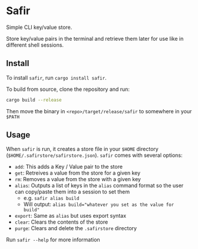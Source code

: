 # Safir

Simple CLI key/value store.

Store key/value pairs in the terminal and retrieve them later for use like in different shell sessions.

## Install

To install `safir`, run `cargo install safir`.

To build from source, clone the repository and run:

```bash
cargo build --release
```

Then move the binary in `<repo>/target/release/safir` to somewhere in your `$PATH`

## Usage

When `safir` is run, it creates a store file in your `$HOME` directory (`$HOME/.safirstore/safirstore.json`).
`safir` comes with several options:

* `add`: This adds a Key / Value pair to the store
* `get`: Retreives a value from the store for a given key
* `rm`: Removes a value from the store with a given key
* `alias`: Outputs a list of keys in the `alias` command format so the user can copy/paste them into a session to set them
    * e.g. `safir alias build`
    * Will output: `alias build="whatever you set as the value for build"`
* `export`: Same as `alias` but uses export syntax
* `clear`: Clears the contents of the store
* `purge`: Clears and delete the `.safirstore` directory

Run `safir --help` for more information
